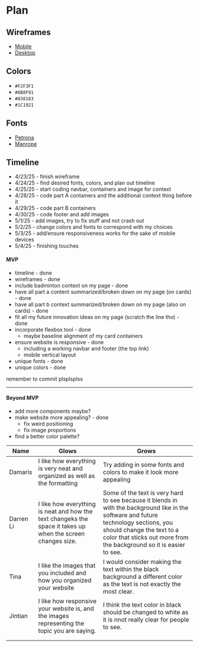 # Plan

## Wireframes
* [Mobile](https://wireframe.cc/zkeURG)
* [Desktop](https://wireframe.cc/IBdEWU)

## Colors
* `#F2F3F1`
* `#8B8F91`
* `#838183`
* `#1C1921`

## Fonts
* [Petrona](https://fonts.google.com/specimen/Petrona)
* [Manrope](https://fonts.google.com/specimen/Manrope)

## Timeline

* 4/23/25 - finish wireframe
* 4/24/25 - find desired fonts, colors, and plan out timeline
* 4/25/25 - start coding navbar, containers and image for context
* 4/28/25 - code part A containers and the additional context thing before it
* 4/29/25 - code part B containers
* 4/30/25 - code footer and add images
* 5/1/25 - add images, try to fix stuff and not crash out
* 5/2/25 - change colors and fonts to correspond with my choices
* 5/3/25 - add/ensure responsiveness works for the sake of mobile devices
* 5/4/25 - finishing touches

#### MVP

* timeline - done
* wireframes - done
* include badminton context on my page - done
* have all part a content summarized/broken down on my page (on cards) - done
* have all part b context summarized/broken down on my page (also on cards) - done
* fit all my future innovation ideas on my page (scratch the line tho) - done
* incorporate flexbox tool - done
    * maybe baseline alignment of my card containers
* ensure website is responsive - done
    * including a working navbar and footer (the top link)
    * mobile vertical layout
* unique fonts - done
* unique colors - done

remember to commit plsplsplss

---

#### Beyond MVP

* add more components maybe?
* make website more appealing? - done
    * fix weird positioning
    * fix image proportions
* find a better color palette?











| Name | Glows | Grows |
| -------- | ------- | ------- |
| Damaris  | I like how everything is very neat and organized as well as the formatting  | Try adding in some fonts and colors to make it look more appealing
| Darren Li  | I like how everything is  neat and how the text changeks the space it takes up when the screen changes size. | Some of the text is very hard to see because it blends in with the background like in the software and future technology sections, you should change the text to a color that sticks out more from the background so it is easier to see.
| Tina  | I like the images that you included and how you organized your website  |I would consider making the text within the black background a different color as the text is not exactly the most clear. 
| Jintian  | I like how responsive your website is, and the images representing the topic you are saying.  | I think the text color in black should be changed to white as it is nnot really clear for people to see.
|   |   |
|   |   |


